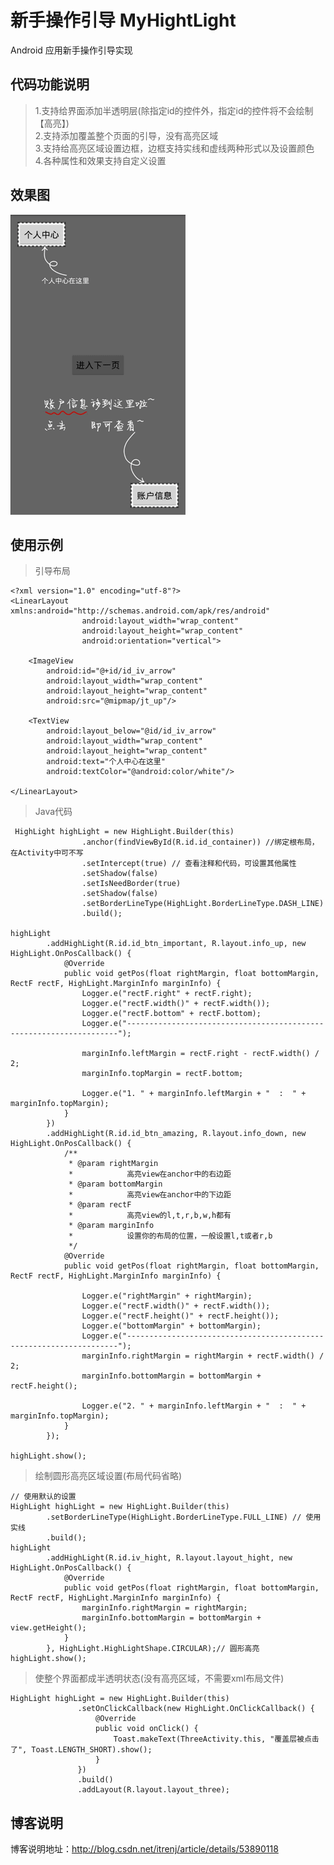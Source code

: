 # 新手操作引导 MyHightLight
Android 应用新手操作引导实现

## 代码功能说明
> 1.支持给界面添加半透明层(除指定id的控件外，指定id的控件将不会绘制【高亮】)  
> 2.支持添加覆盖整个页面的引导，没有高亮区域  
> 3.支持给高亮区域设置边框，边框支持实线和虚线两种形式以及设置颜色  
> 4.各种属性和效果支持自定义设置

## 效果图
![操作引导效果图](https://raw.githubusercontent.com/itrenjunhua/MyHightLight/master/heightlight.gif)

## 使用示例
> 引导布局

    <?xml version="1.0" encoding="utf-8"?>
    <LinearLayout xmlns:android="http://schemas.android.com/apk/res/android"
                    android:layout_width="wrap_content"
                    android:layout_height="wrap_content"
                    android:orientation="vertical">
    
        <ImageView
            android:id="@+id/id_iv_arrow"
            android:layout_width="wrap_content"
            android:layout_height="wrap_content"
            android:src="@mipmap/jt_up"/>

        <TextView
            android:layout_below="@id/id_iv_arrow"
            android:layout_width="wrap_content"
            android:layout_height="wrap_content"
            android:text="个人中心在这里"
            android:textColor="@android:color/white"/>
    
    </LinearLayout>
> Java代码

     HighLight highLight = new HighLight.Builder(this)
                    .anchor(findViewById(R.id.id_container)) //绑定根布局，在Activity中可不写
                    .setIntercept(true) // 查看注释和代码，可设置其他属性
                    .setShadow(false)
                    .setIsNeedBorder(true)
                    .setShadow(false)
                    .setBorderLineType(HighLight.BorderLineType.DASH_LINE)
                    .build();

    highLight
            .addHighLight(R.id.id_btn_important, R.layout.info_up, new HighLight.OnPosCallback() {
                @Override
                public void getPos(float rightMargin, float bottomMargin, RectF rectF, HighLight.MarginInfo marginInfo) {
                    Logger.e("rectF.right" + rectF.right);
                    Logger.e("rectF.width()" + rectF.width());
                    Logger.e("rectF.bottom" + rectF.bottom);
                    Logger.e("--------------------------------------------------------------------");

                    marginInfo.leftMargin = rectF.right - rectF.width() / 2;
                    marginInfo.topMargin = rectF.bottom;

                    Logger.e("1. " + marginInfo.leftMargin + "  :  " + marginInfo.topMargin);
                }
            })
            .addHighLight(R.id.id_btn_amazing, R.layout.info_down, new HighLight.OnPosCallback() {
                /**
                 * @param rightMargin
                 *            高亮view在anchor中的右边距
                 * @param bottomMargin
                 *            高亮view在anchor中的下边距
                 * @param rectF
                 *            高亮view的l,t,r,b,w,h都有
                 * @param marginInfo
                 *            设置你的布局的位置，一般设置l,t或者r,b
                 */
                @Override
                public void getPos(float rightMargin, float bottomMargin, RectF rectF, HighLight.MarginInfo marginInfo) {

                    Logger.e("rightMargin" + rightMargin);
                    Logger.e("rectF.width()" + rectF.width());
                    Logger.e("rectF.height()" + rectF.height());
                    Logger.e("bottomMargin" + bottomMargin);
                    Logger.e("--------------------------------------------------------------------");
                    marginInfo.rightMargin = rightMargin + rectF.width() / 2;
                    marginInfo.bottomMargin = bottomMargin + rectF.height();

                    Logger.e("2. " + marginInfo.leftMargin + "  :  " + marginInfo.topMargin);
                }
            });

    highLight.show();

> 绘制圆形高亮区域设置(布局代码省略)

    // 使用默认的设置
    HighLight highLight = new HighLight.Builder(this)
            .setBorderLineType(HighLight.BorderLineType.FULL_LINE) // 使用实线
            .build();
    highLight
            .addHighLight(R.id.iv_hight, R.layout.layout_hight, new HighLight.OnPosCallback() {
                @Override
                public void getPos(float rightMargin, float bottomMargin, RectF rectF, HighLight.MarginInfo marginInfo) {
                    marginInfo.rightMargin = rightMargin;
                    marginInfo.bottomMargin = bottomMargin + view.getHeight();
                }
            }, HighLight.HighLightShape.CIRCULAR);// 圆形高亮
    highLight.show();
            
> 使整个界面都成半透明状态(没有高亮区域，不需要xml布局文件)

    HighLight highLight = new HighLight.Builder(this)
                   .setOnClickCallback(new HighLight.OnClickCallback() {
                       @Override
                       public void onClick() {
                           Toast.makeText(ThreeActivity.this, "覆盖层被点击了", Toast.LENGTH_SHORT).show();
                       }
                   })
                   .build()
                   .addLayout(R.layout.layout_three);
## 博客说明
博客说明地址：<http://blog.csdn.net/itrenj/article/details/53890118>